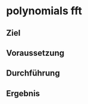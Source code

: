 # polynomials fft

## Ziel
<!-- Beschreibe kurz das Problem bzw. den Zweck des Algorithmus -->

## Voraussetzung
<!-- Eingabeformat, benötigte Bibliotheken, Python-Version, ... -->

## Durchführung
<!-- Algorithmusidee, Pseudocode, eventuell Beweis/-Skizze -->

## Ergebnis
<!-- Zeit-/Speicherkomplexität, Beispielausgabe, Tests -->

